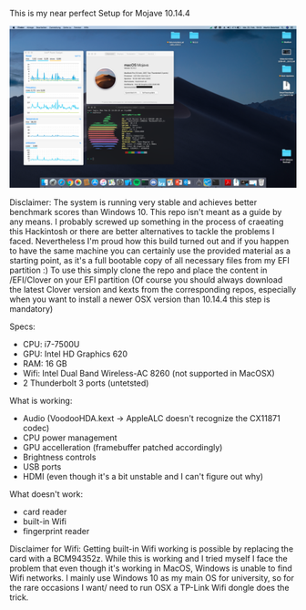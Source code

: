 This is my near perfect Setup for Mojave 10.14.4

![Screenshot](screenshot/Screenshot.png)

Disclaimer:
The system is running very stable and achieves better benchmark scores than Windows 10. This repo isn't meant as a guide by any means. I probably screwed up something in the process of craeating this Hackintosh or there are better alternatives to tackle the problems I faced.
Nevertheless I'm proud how this build turned out and if you happen to have the same machine you can certainly use the provided material as a starting point, as it's a full bootable copy of all necessary files from my EFI partition :) To use this simply clone the repo and place the content in /EFI/Clover on your EFI partition (Of course you should always download the latest Clover version and kexts from the corresponding repos, especially when you want to install a newer OSX version 
than 10.14.4 this step is mandatory)

Specs:
 -  CPU: i7-7500U
 -  GPU: Intel HD Graphics 620
 -  RAM: 16 GB
 -  Wifi: Intel Dual Band Wireless-AC 8260 (not supported in MacOSX)
 -  2 Thunderbolt 3 ports (untetsted)
 
 What is working:
 -  Audio (VoodooHDA.kext -> AppleALC doesn't recognize the CX11871 codec)
 -  CPU power management
 -  GPU accelleration (framebuffer patched accordingly)
 -  Brightness controls
 -  USB ports
 -  HDMI (even though it's a bit unstable and I can't figure out why)
 
 What doesn't work:
 -  card reader
 -  built-in Wifi
 -  fingerprint reader

Disclaimer for Wifi: 
Getting built-in Wifi working is possible by replacing the card with a BCM94352z. While this is working and I tried myself I face the problem that even though it's working in MacOS, Windows is unable to find Wifi networks. I mainly use Windows 10 as my main OS for university, so for the rare occasions I want/ need to run OSX a TP-Link Wifi dongle does the trick.
 
